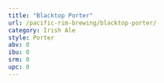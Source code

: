 ```yaml
---
title: "Blacktop Porter"
url: /pacific-rim-brewing/blacktop-porter/
category: Irish Ale
style: Porter
abv: 0
ibu: 0
srm: 0
upc: 0
---
```


